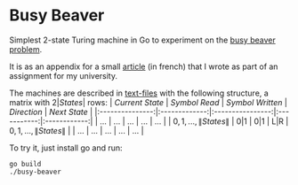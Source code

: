 # Busy Beaver
Simplest 2-state Turing machine in Go to experiment on the [busy beaver problem](https://en.wikipedia.org/wiki/Busy_beaver).

It is as an appendix for a small [article](article.pdf) (in french) that I wrote as part of an assignment for my university.

The machines are described in [text-files](./machines) with the following structure, a matrix with $2|States|$ rows:
| _Current State_ | _Symbol Read_ | _Symbol Written_ | _Direction_ | _Next State_ |
|:---------------:|:-------------:|:----------------:|:-----------:|:------------:|
|        ...       |       ...       |        ...       |     ...     |      ...    |
|        $0, 1, ..., \|States\|$        |       0\|1       |        0\|1       |     L\|R     |      $0, 1, ..., \|States\|$     |
|        ...       |       ...       |        ...       |     ...     |      ...    |


To try it, just install go and run:
```
go build
./busy-beaver
```
